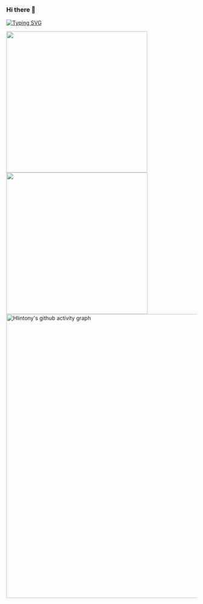 ### Hi there 👋

<!--
**Hyunicode/Hyunicode** is a ✨ _special_ ✨ repository because its `README.md` (this file) appears on your GitHub profile.

Here are some ideas to get you started:

- 🔭 I’m currently working on ...
- 🌱 I’m currently learning ...
- 👯 I’m looking to collaborate on ...
- 🤔 I’m looking for help with ...
- 💬 Ask me about ...
- 📫 How to reach me: ...
- 😄 Pronouns: ...
- ⚡ Fun fact: ...
-->

[![Typing SVG](https://readme-typing-svg.demolab.com/?lines=😛😆😉😊😋😎)](https://git.io/typing-svg)

<div align="flex"> 
<img width="373px" margin="0px" src="https://github-readme-stats.vercel.app/api?username=Hyunicode&hide_title=true&theme=merko&hide_border=true" />
<img width="374px" margin="0px" src="https://streak-stats.demolab.com?user=Hyunicode&theme=merko&hide_border=true&mode=daily" />
</div>

<img src="https://github-readme-activity-graph.cyclic.app/graph?username=Hyunicode&theme=merko&hide_border=true" alt="Hlintony's github activity graph" width="750px" />
